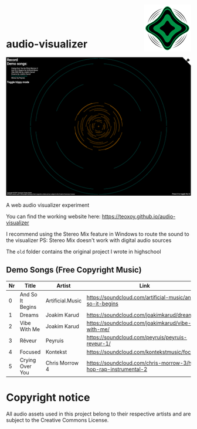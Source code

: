 <img src="./src/logo.svg" width="128" align="right">

<br/>
<br/>
<br/>

# audio-visualizer

![Preview](./src/preview.png)

A web audio visualizer experiment

You can find the working website here: https://teoxoy.github.io/audio-visualizer

I recommend using the Stereo Mix feature in Windows to route the sound to the visualizer
PS: Stereo Mix doesn't work with digital audio sources

The `old` folder contains the original project I wrote in highschool

## Demo Songs (Free Copyright Music)

| Nr  | Title            | Artist           | Link                                                             |
| --- | ---------------- | ---------------- | ---------------------------------------------------------------- |
| 0   | And So It Begins | Artificial.Music | https://soundcloud.com/artificial-music/and-so-it-begins         |
| 1   | Dreams           | Joakim Karud     | https://soundcloud.com/joakimkarud/dreams-1                      |
| 2   | Vibe With Me     | Joakim Karud     | https://soundcloud.com/joakimkarud/vibe-with-me/                 |
| 3   | Rêveur           | Peyruis          | https://soundcloud.com/peyruis/peyruis-reveur-1/                 |
| 4   | Focused          | Kontekst         | https://soundcloud.com/kontekstmusic/focused                     |
| 5   | Crying Over You  | Chris Morrow 4   | https://soundcloud.com/chris-morrow-3/hip-hop-rap-instrumental-2 |

# Copyright notice

All audio assets used in this project belong to their respective artists and
are subject to the Creative Commons License.
